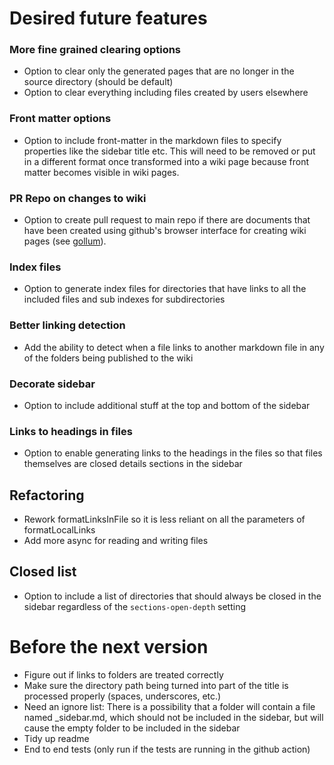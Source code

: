 # Desired future features

### More fine grained clearing options
- Option to clear only the generated pages that are no longer in the source directory (should be default)
- Option to clear everything including files created by users elsewhere

### Front matter options
- Option to include front-matter in the markdown files to specify properties like the sidebar title etc. This will need to be removed or put in a different format once transformed into a wiki page because front matter becomes visible in wiki pages.

### PR Repo on changes to wiki
- Option to create pull request to main repo if there are documents that have been created using github's browser interface for creating wiki pages (see [gollum](https://docs.github.com/en/actions/using-workflows/events-that-trigger-workflows#gollum)).

### Index files
- Option to generate index files for directories that have links to all the included files and sub indexes for subdirectories

### Better linking detection
- Add the ability to detect when a file links to another markdown file in any of the folders being published to the wiki

### Decorate sidebar
- Option to include additional stuff at the top and bottom of the sidebar

### Links to headings in files
- Option to enable generating links to the headings in the files so that files themselves are closed details sections in the sidebar

## Refactoring
- Rework formatLinksInFile so it is less reliant on all the parameters of formatLocalLinks
- Add more async for reading and writing files

## Closed list
- Option to include a list of directories that should always be closed in the sidebar regardless of the `sections-open-depth` setting

# Before the next version
- Figure out if links to folders are treated correctly
- Make sure the directory path being turned into part of the title is processed properly (spaces, underscores, etc.)
- Need an ignore list: There is a possibility that a folder will contain a file named _sidebar.md, which should not be included in the sidebar, but will cause the empty folder to be included in the sidebar
- Tidy up readme
- End to end tests (only run if the tests are running in the github action)